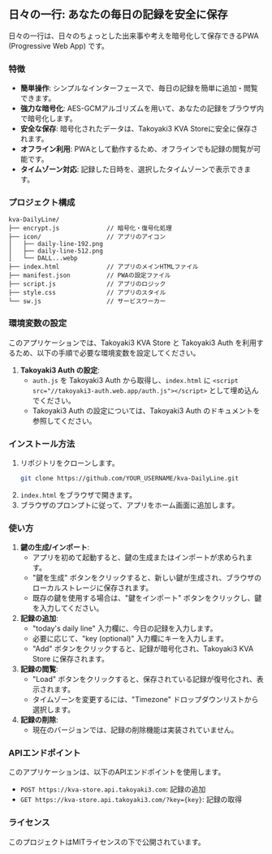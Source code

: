 ## 日々の一行: あなたの毎日の記録を安全に保存

日々の一行は、日々のちょっとした出来事や考えを暗号化して保存できるPWA (Progressive Web App) です。

### 特徴

* **簡単操作**: シンプルなインターフェースで、毎日の記録を簡単に追加・閲覧できます。
* **強力な暗号化**: AES-GCMアルゴリズムを用いて、あなたの記録をブラウザ内で暗号化します。
* **安全な保存**: 暗号化されたデータは、Takoyaki3 KVA Storeに安全に保存されます。
* **オフライン利用**: PWAとして動作するため、オフラインでも記録の閲覧が可能です。
* **タイムゾーン対応**: 記録した日時を、選択したタイムゾーンで表示できます。

### プロジェクト構成

```
kva-DailyLine/
├── encrypt.js             // 暗号化・復号化処理
├── icon/                  // アプリのアイコン
│   ├── daily-line-192.png
│   ├── daily-line-512.png
│   └── DALL...webp
├── index.html             // アプリのメインHTMLファイル
├── manifest.json          // PWAの設定ファイル
├── script.js              // アプリのロジック
├── style.css              // アプリのスタイル
└── sw.js                  // サービスワーカー
```

### 環境変数の設定

このアプリケーションでは、Takoyaki3 KVA Store と Takoyaki3 Auth を利用するため、以下の手順で必要な環境変数を設定してください。

1.  **Takoyaki3 Auth の設定**:
    *   `auth.js` を Takoyaki3 Auth から取得し、`index.html` に `<script src="//takoyaki3-auth.web.app/auth.js"></script>` として埋め込んでください。
    *   Takoyaki3 Auth の設定については、Takoyaki3 Auth のドキュメントを参照してください。

### インストール方法

1. リポジトリをクローンします。
   ```bash
   git clone https://github.com/YOUR_USERNAME/kva-DailyLine.git
   ```
2. `index.html` をブラウザで開きます。
3. ブラウザのプロンプトに従って、アプリをホーム画面に追加します。

### 使い方

1. **鍵の生成/インポート**:
   * アプリを初めて起動すると、鍵の生成またはインポートが求められます。
   * "鍵を生成" ボタンをクリックすると、新しい鍵が生成され、ブラウザのローカルストレージに保存されます。
   * 既存の鍵を使用する場合は、"鍵をインポート" ボタンをクリックし、鍵を入力してください。
2. **記録の追加**:
   * "today's daily line" 入力欄に、今日の記録を入力します。
   * 必要に応じて、"key (optional)" 入力欄にキーを入力します。
   * "Add" ボタンをクリックすると、記録が暗号化され、Takoyaki3 KVA Store に保存されます。
3. **記録の閲覧**:
   * "Load" ボタンをクリックすると、保存されている記録が復号化され、表示されます。
   * タイムゾーンを変更するには、"Timezone" ドロップダウンリストから選択します。
4. **記録の削除**:
   * 現在のバージョンでは、記録の削除機能は実装されていません。

### APIエンドポイント

このアプリケーションは、以下のAPIエンドポイントを使用します。

*   `POST https://kva-store.api.takoyaki3.com`: 記録の追加
*   `GET https://kva-store.api.takoyaki3.com/?key={key}`: 記録の取得

### ライセンス

このプロジェクトはMITライセンスの下で公開されています。 